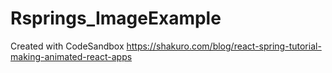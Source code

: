 # Rsprings_ImageExample
Created with CodeSandbox
https://shakuro.com/blog/react-spring-tutorial-making-animated-react-apps
